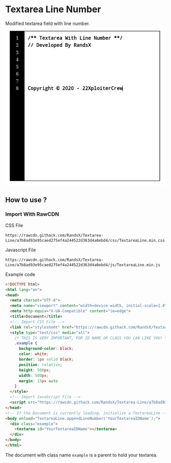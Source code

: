 # Textarea Line Number
Modified textarea field with line number.
![ImagesContoh](img/images.png)

## How to use ?
### Import With RawCDN
CSS File
```
https://rawcdn.githack.com/RandsX/Textarea-Line/a7b8ad93e95caed275ef4a244522d363d4a0ebd4/css/TextareaLine.min.css
```

Javascript File
```
https://rawcdn.githack.com/RandsX/Textarea-Line/a7b8ad93e95caed275ef4a244522d363d4a0ebd4/js/TextareaLine.min.js
```

Example code
``` HTML
<!DOCTYPE html>
<html lang="en">
<head>
  <meta charset="UTF-8">
  <meta name="viewport" content="width=device-width, initial-scale=1.0">
  <meta http-equiv="X-UA-Compatible" content="ie=edge">
  <title>Document</title>
  <!-- Import CSS File -->
  <link rel="stylesheet" href="https://rawcdn.githack.com/RandsX/Textarea-Line/a7b8ad93e95caed275ef4a244522d363d4a0ebd4/css/TextareaLine.min.css" type="text/css" media="all" />
  <style type="text/css" media="all">
    /* THIS IS VERY IMPORTANT, FOR ID NAME OR CLASS YOU CAN LIKE YOU! */
    .example {
      background-color: black;
      color: white;
      border: 1px solid black;
      position: relative;
      height: 500px;
      width: 500px;
      margin: 15px auto
    }
  </style>
  <!-- Import JavaScript File -->
  <script src="https://rawcdn.githack.com/RandsX/Textarea-Line/a7b8ad93e95caed275ef4a244522d363d4a0ebd4/js/TextareaLine.min.js" type="text/javascript" charset="utf-8"></script>
</head>
<!-- If the Document is currently loading, initialize a TextareaLine -->
<body onload="TextareaLine.appendLineNumber('YourTextareaIDName');">
  <div class="example">
    <textarea id="YourTextareaIDName"></textarea>
  </div>
</body>
</html>
```
The document with class name ```example``` is a parent to hold your textarea.